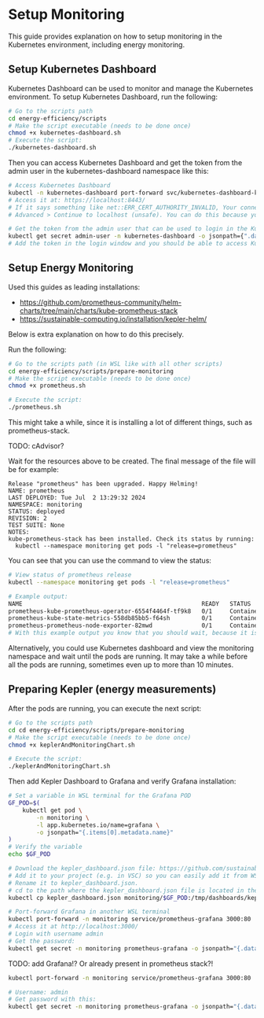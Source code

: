 # Setup Monitoring
This guide provides explanation on how to setup monitoring in the Kubernetes environment, including energy monitoring.

## Setup Kubernetes Dashboard
Kubernetes Dashboard can be used to monitor and manage the Kubernetes environment. To setup Kubernetes Dashboard, run the following:
```sh
# Go to the scripts path
cd energy-efficiency/scripts
# Make the script executable (needs to be done once)
chmod +x kubernetes-dashboard.sh
# Execute the script:
./kubernetes-dashboard.sh
```
Then you can access Kubernetes Dashboard and get the token from the admin user in the kubernetes-dashboard namespace like this:
```sh
# Access Kubernetes Dashboard
kubectl -n kubernetes-dashboard port-forward svc/kubernetes-dashboard-kong-proxy 8443:443
# Access it at: https://localhost:8443/
# If it says something like net::ERR_CERT_AUTHORITY_INVALID, Your connection isn't private, you can select 
# Advanced > Continue to localhost (unsafe). You can do this because you know it is Kubernetes and this is save to use

# Get the token from the admin user that can be used to login in the Kubernetes Dashboard cluster
kubectl get secret admin-user -n kubernetes-dashboard -o jsonpath={".data.token"} | base64 -d
# Add the token in the login window and you should be able to access Kubernetes Dashboard
```

## Setup Energy Monitoring
Used this guides as leading installations: 
- https://github.com/prometheus-community/helm-charts/tree/main/charts/kube-prometheus-stack
- https://sustainable-computing.io/installation/kepler-helm/

Below is extra explanation on how to do this precisely.

Run the following:
```sh
# Go to the scripts path (in WSL like with all other scripts)
cd energy-efficiency/scripts/prepare-monitoring
# Make the script executable (needs to be done once)
chmod +x prometheus.sh

# Execute the script:
./prometheus.sh
```
This might take a while, since it is installing a lot of different things, such as prometheus-stack.


TODO: cAdvisor?

Wait for the resources above to be created. The final message of the file will be for example:
```
Release "prometheus" has been upgraded. Happy Helming!
NAME: prometheus
LAST DEPLOYED: Tue Jul  2 13:29:32 2024
NAMESPACE: monitoring
STATUS: deployed
REVISION: 2
TEST SUITE: None
NOTES:
kube-prometheus-stack has been installed. Check its status by running:
  kubectl --namespace monitoring get pods -l "release=prometheus"
```

You can see that you can use the command to view the status:
```sh
# View status of prometheus release
kubectl --namespace monitoring get pods -l "release=prometheus"

# Example output:
NAME                                                   READY   STATUS              RESTARTS   AGE
prometheus-kube-prometheus-operator-6554f4464f-tf9k8   0/1     ContainerCreating   0          97s
prometheus-kube-state-metrics-558db85bb5-f64sh         0/1     ContainerCreating   0          97s
prometheus-prometheus-node-exporter-82mwd              0/1     ContainerCreating   0          97s
# With this example output you know that you should wait, because it is still creating the containers
```
Alternatively, you could use Kubernetes dashboard and view the monitoring namespace and wait until the pods are running. It may take a while before all the pods are running, sometimes even up to more than 10 minutes. 

## Preparing Kepler (energy measurements)
After the pods are running, you can execute the next script:
```sh
# Go to the scripts path
cd cd energy-efficiency/scripts/prepare-monitoring
# Make the script executable (needs to be done once)
chmod +x keplerAndMonitoringChart.sh

# Execute the script:
./keplerAndMonitoringChart.sh
```

Then add Kepler Dashboard to Grafana and verify Grafana installation:
```sh
# Set a variable in WSL terminal for the Grafana POD
GF_POD=$(
    kubectl get pod \
        -n monitoring \
        -l app.kubernetes.io/name=grafana \
        -o jsonpath="{.items[0].metadata.name}"
)
# Verify the variable
echo $GF_POD

# Download the kepler_dashboard.json file: https://github.com/sustainable-computing-io/kepler/blob/main/grafana-dashboards/Kepler-Exporter.json
# Add it to your project (e.g. in VSC) so you can easily add it from WSL terminal.
# Rename it to kepler_dashboard.json.
# cd to the path where the kepler_dashboard.json file is located in the WSL terminal and run:
kubectl cp kepler_dashboard.json monitoring/$GF_POD:/tmp/dashboards/kepler_dashboard.json

# Port-forward Grafana in another WSL terminal
kubectl port-forward -n monitoring service/prometheus-grafana 3000:80
# Access it at http://localhost:3000/
# Login with username admin
# Get the password:
kubectl get secret -n monitoring prometheus-grafana -o jsonpath="{.data.admin-password}" | base64 --decode ; echo
```

TODO: add Grafana!? Or already present in prometheus stack?!
```sh
kubectl port-forward -n monitoring service/prometheus-grafana 3000:80

# Username: admin
# Get password with this:
kubectl get secret -n monitoring prometheus-grafana -o jsonpath="{.data.admin-password}" | base64 --decode ; echo
```
